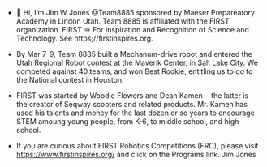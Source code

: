 - 👋 Hi, I’m Jim W Jones @Team8885 sponsored by Maeser Prepareatory Academy in Lindon Utah.  Team 8885 is affiliated with the FIRST organization.  FIRST => For Inspiration and Recognition of Science and Technology.  See https;//firstinspires.org.  
- By Mar 7-9, Team 8885 built a Mechanum-drive robot and entered the Utah Regional Robot contest at the Maverik Center, in Salt Lake City. We competed against 40 teams, and won Best Rookie, entitling us to go to the National contest in Houston.
- FIRST was started by Woodie Flowers and Dean Kamen-- the latter is the creator of Seqway scooters and related products.  Mr. Kamen has used his talents and money for the last dozen or so years to encourage STEM amoung young people, from K-6, to middle school, and high school. 

- If you are curious about FIRST Robotics Competitions (FRC), please visit https://www.firstinspires.org/ 
and click on the Programs link.   Jim Jones

<!---
Team8885/Team8885 is a ✨ special ✨ repository because its `README.md` (this file) appears on your GitHub profile.
You can click the Preview link to take a look at your changes.
--->
